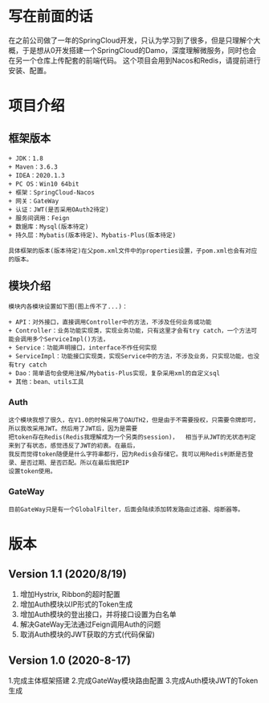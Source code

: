 # 写在前面的话
  在之前公司做了一年的SpringCloud开发，只认为学习到了很多，但是只理解个大概，于是想从0开发搭建一个SpringCloud的Damo，深度理解微服务，同时也会在另一个仓库上传配套的前端代码。
  这个项目会用到Nacos和Redis，请提前进行安装、配置。
# 项目介绍
  ## 框架版本
    + JDK：1.8
    + Maven：3.6.3
    + IDEA：2020.1.3
    + PC OS：Win10 64bit
    + 框架：SpringCloud-Nacos
    + 网关：GateWay
    + 认证：JWT(是否采用OAuth2待定)
    + 服务间调用：Feign
    + 数据库：Mysql(版本待定)
    + 持久层：Mybatis(版本待定)、Mybatis-Plus(版本待定)

    具体框架的版本(版本待定)在父pom.xml文件中的properties设置，子pom.xml也会有对应的版本。 
  ## 模块介绍
    模块内各模块设置如下图(图上传不了...)：
    
    + API：对外接口，直接调用Controller中的方法，不涉及任何业务或功能
    + Controller：业务功能实现类，实现业务功能，只有这里才会有try catch，一个方法可能会调用多个ServiceImpl()方法，
    + Service：功能声明接口，interface不作任何实现
    + ServiceImpl：功能接口实现类，实现Service中的方法，不涉及业务，只实现功能，也没有try catch
    + Dao：简单语句会使用注解/Mybatis-Plus实现，复杂采用xml的自定义sql
    + 其他：bean、utils工具
    
  ### Auth
    这个模块我想了很久，在V1.0的时候采用了OAUTH2，但是由于不需要授权，只需要令牌即可，所以我改采用JWT。然后用了JWT后，因为是需要  
    把token存在Redis(Redis我理解成为一个另类的session)，  相当于从JWT的无状态判定来到了有状态，感觉违反了JWT的初衷。在最后，  
    我反而觉得token随便是什么字符串都行，因为Redis会存储它。我可以用Redis判断是否登录、是否过期、是否匹配。所以在最后我把IP  
    设置token使用。
    
  ### GateWay
    目前GateWay只是有一个GlobalFilter，后面会陆续添加转发路由过滤器、熔断器等。
    
# 版本
  ## Version 1.1 (2020/8/19)
  >
   1. 增加Hystrix, Ribbon的超时配置
   2. 增加Auth模块以IP形式的Token生成
   3. 增加Auth模块的登出接口，并将接口设置为白名单
   4. 解决GateWay无法通过Feign调用Auth的问题
   5. 取消Auth模块的JWT获取的方式(代码保留)
  
  ## Version 1.0 (2020-8-17)
  >
   1.完成主体框架搭建
   2.完成GateWay模块路由配置
   3.完成Auth模块JWT的Token生成
